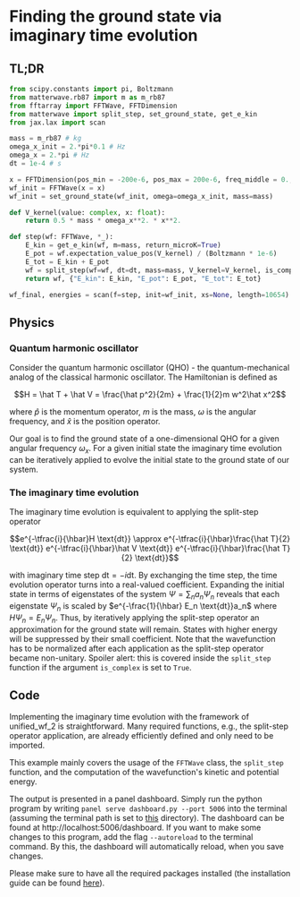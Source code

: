 # Finding the ground state via imaginary time evolution

## TL;DR

```python
from scipy.constants import pi, Boltzmann
from matterwave.rb87 import m as m_rb87
from fftarray import FFTWave, FFTDimension
from matterwave import split_step, set_ground_state, get_e_kin
from jax.lax import scan

mass = m_rb87 # kg
omega_x_init = 2.*pi*0.1 # Hz
omega_x = 2.*pi # Hz
dt = 1e-4 # s

x = FFTDimension(pos_min = -200e-6, pos_max = 200e-6, freq_middle = 0., n = 2048)
wf_init = FFTWave(x = x)
wf_init = set_ground_state(wf_init, omega=omega_x_init, mass=mass)

def V_kernel(value: complex, x: float):
    return 0.5 * mass * omega_x**2. * x**2.

def step(wf: FFTWave, *_):
    E_kin = get_e_kin(wf, m=mass, return_microK=True) 
    E_pot = wf.expectation_value_pos(V_kernel) / (Boltzmann * 1e-6)
    E_tot = E_kin + E_pot
    wf = split_step(wf=wf, dt=dt, mass=mass, V_kernel=V_kernel, is_complex=True)
    return wf, {"E_kin": E_kin, "E_pot": E_pot, "E_tot": E_tot}

wf_final, energies = scan(f=step, init=wf_init, xs=None, length=10654)
```

## Physics

### Quantum harmonic oscillator
Consider the quantum harmonic oscillator (QHO) - the quantum-mechanical analog of the classical harmonic oscillator. The Hamiltonian is defined as 

```math
H = \hat T + \hat V = \frac{\hat p^2}{2m} + \frac{1}{2}m w^2\hat x^2
```

where $`\hat p`$ is the momentum operator, $`m`$ is the mass, $`\omega`$ is the angular frequency, and $`\hat x`$ is the position operator.

Our goal is to find the ground state of a one-dimensional QHO for a given angular frequency $`\omega_x`$. For a given initial state the imaginary time evolution can be iteratively applied to evolve the initial state to the ground state of our system. 

### The imaginary time evolution
The imaginary time evolution is equivalent to applying the split-step operator

```math
e^{-\tfrac{i}{\hbar}H \text{dt}} \approx e^{-\tfrac{i}{\hbar}\frac{\hat T}{2} \text{dt}} e^{-\tfrac{i}{\hbar}\hat V \text{dt}} e^{-\tfrac{i}{\hbar}\frac{\hat T}{2} \text{dt}}
```

with imaginary time step $`\text{dt}=-i\text{dt}`$. By exchanging the time step, the time evolution operator turns into a real-valued coefficient. Expanding the initial state in terms of eigenstates of the system $`\Psi = \sum_n a_n\Psi_n`$ reveals that each eigenstate $`\Psi_n`$ is scaled by $`e^{-\frac{1}{\hbar} E_n \text{dt}}a_n`$ where $`H \Psi_n = E_n \Psi_n`$. Thus, by iteratively applying the split-step operator an approximation for the ground state will remain. States with higher energy will be suppressed by their small coefficient. Note that the wavefunction has to be normalized after each application as the split-step operator became non-unitary. Spoiler alert: this is covered inside the `split_step` function if the argument `is_complex` is set to `True`.

## Code
Implementing the imaginary time evolution with the framework of unified_wf_2 is straightforward. Many required functions, e.g., the split-step operator application, are already efficiently defined and only need to be imported.

This example mainly covers the usage of the `FFTWave` class, the `split_step` function, and the computation of the wavefunction's kinetic and potential energy.

The output is presented in a panel dashboard. Simply run the python program by writing `panel serve dashboard.py --port 5006` into the terminal (assuming the terminal path is set to [this](https://gitlab.projekt.uni-hannover.de/iqo-seckmeyer/unified_wf_2/-/tree/examples/examples/imaginary_time_groundstate) directory). The dashboard can be found at http://localhost:5006/dashboard. If you want to make some changes to this program, add the flag `--autoreload` to the terminal command. By this, the dashboard will automatically reload, when you save changes.

Please make sure to have all the required packages installed (the installation guide can be found [here](https://gitlab.projekt.uni-hannover.de/iqo-seckmeyer/unified_wf_2)). 
